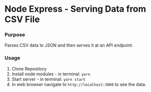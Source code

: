# Node Express - Serving Data from CSV File

### Purpose
Parses CSV data to JSON and then serves it at an API endpoint.

### Usage
1. Clone Repository
2. Install node modules - in terminal: `yarn`
3. Start server - in terminal: `yarn start`
4. In web browser navigate to `http://localhost:3000` to see the data.
